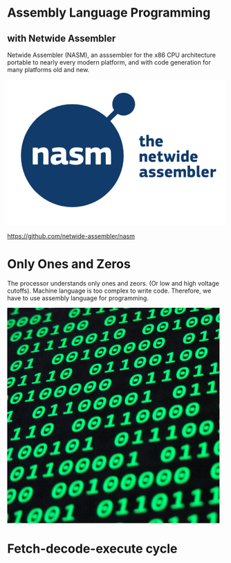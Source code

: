 # Assembly Language Programming

##  with Netwide Assembler

Netwide Assembler (NASM), an asssembler for the x86 CPU architecture portable to nearly every modern platform, and with code generation for many platforms old and new.

![NASM](netwide.png)

https://github.com/netwide-assembler/nasm

# Only Ones and Zeros

The processor understands only ones and zeors. (Or low and high voltage cutoffs). Machine language is too complex to write code. Therefore, we have to use assembly language for programming.

![1s+0s](1s0s.png)

# Fetch-decode-execute cycle
